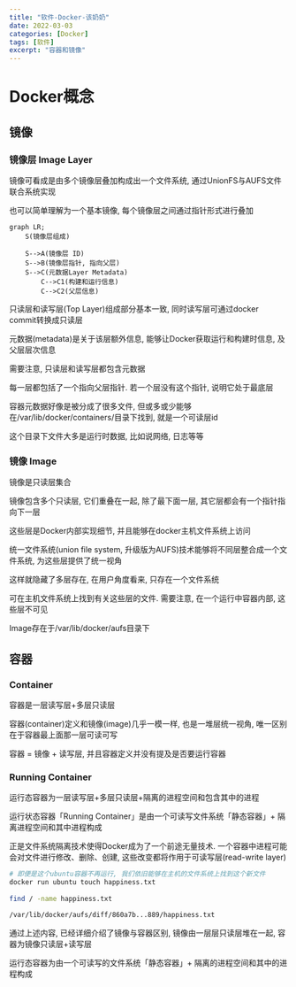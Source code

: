 ```yaml
---
title: "软件-Docker-该奶奶"
date: 2022-03-03
categories: [Docker]
tags: [软件]
excerpt: "容器和镜像"
---
```


# Docker概念

## 镜像

### 镜像层 Image Layer

镜像可看成是由多个镜像层叠加构成出一个文件系统, 通过UnionFS与AUFS文件联合系统实现

也可以简单理解为一个基本镜像, 每个镜像层之间通过指针形式进行叠加

```mermaid
graph LR;
    S(镜像层组成)

    S-->A(镜像层 ID)
    S-->B(镜像层指针, 指向父层)
    S-->C(元数据Layer Metadata)
        C-->C1(构建和运行信息)
        C-->C2(父层信息)
```

只读层和读写层(Top Layer)组成部分基本一致, 同时读写层可通过docker commit转换成只读层

元数据(metadata)是关于该层额外信息, 能够让Docker获取运行和构建时信息, 及父层层次信息

需要注意, 只读层和读写层都包含元数据

每一层都包括了一个指向父层指针. 若一个层没有这个指针, 说明它处于最底层

容器元数据好像是被分成了很多文件, 但或多或少能够在/var/lib/docker/containers/目录下找到, 就是一个可读层id

这个目录下文件大多是运行时数据, 比如说网络, 日志等等

### 镜像 Image

镜像是只读层集合

镜像包含多个只读层, 它们重叠在一起, 除了最下面一层, 其它层都会有一个指针指向下一层

这些层是Docker内部实现细节, 并且能够在docker主机文件系统上访问

统一文件系统(union file system, 升级版为AUFS)技术能够将不同层整合成一个文件系统, 为这些层提供了统一视角

这样就隐藏了多层存在, 在用户角度看来, 只存在一个文件系统

可在主机文件系统上找到有关这些层的文件. 需要注意, 在一个运行中容器内部, 这些层不可见

Image存在于/var/lib/docker/aufs目录下

## 容器

### Container

容器是一层读写层+多层只读层

容器(container)定义和镜像(image)几乎一模一样, 也是一堆层统一视角, 唯一区别在于容器最上面那一层可读可写

容器 = 镜像 + 读写层, 并且容器定义并没有提及是否要运行容器

### Running Container

运行态容器为一层读写层+多层只读层+隔离的进程空间和包含其中的进程

运行状态容器「Running Container」是由一个可读写文件系统「静态容器」+ 隔离进程空间和其中进程构成

正是文件系统隔离技术使得Docker成为了一个前途无量技术. 一个容器中进程可能会对文件进行修改、删除、创建, 这些改变都将作用于可读写层(read-write layer)

```sh
# 即便是这个ubuntu容器不再运行, 我们依旧能够在主机的文件系统上找到这个新文件
docker run ubuntu touch happiness.txt
　　
find / -name happiness.txt

/var/lib/docker/aufs/diff/860a7b...889/happiness.txt
```

通过上述内容, 已经详细介绍了镜像与容器区别, 镜像由一层层只读层堆在一起, 容器为镜像只读层+读写层

运行态容器为由一个可读写的文件系统「静态容器」+ 隔离的进程空间和其中的进程构成
